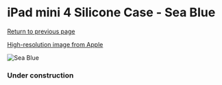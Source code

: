 # iPad mini 4 Silicone Case - Sea Blue

[Return to previous page](/ipad_mini4)

[High-resolution image from Apple](https://store.storeimages.cdn-apple.com/8756/as-images.apple.com/is/MN2P2?wid=4500&hei=4500&fmt=png)

<div style="width: 384px"><img src="/everypreview/MN2P2.png" alt="Sea Blue"></div>

### Under construction
